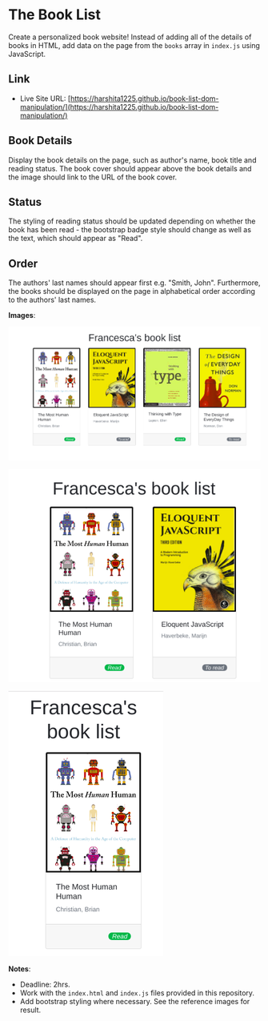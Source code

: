 # The Book List

Create a personalized book website! Instead of adding all of the details of books in HTML, add data on the page from the `books` array in `index.js` using JavaScript.

## Link

- Live Site URL: [https://harshita1225.github.io/book-list-dom-manipulation/](https://harshita1225.github.io/book-list-dom-manipulation/)

## Book Details

Display the book details on the page, such as author's name, book title and reading status. The book cover should appear above the book details and the image should link to the URL of the book cover.

## Status

The styling of reading status should be updated depending on whether the book has been read - the bootstrap badge style should change as well as the text, which should appear as "Read".

## Order

The authors' last names should appear first e.g. "Smith, John". Furthermore, the books should be displayed on the page in alphabetical order according to the authors' last names.

**Images**:

![alt text](assets/images/list-desktop.png "Desktop Menu")

![alt text](assets/images/list-tablet.png "Tablet Menu")

![alt text](assets/images/list-mobile.png "Mobile Menu")

**Notes**:

- Deadline: 2hrs.
- Work with the `index.html` and `index.js` files provided in this repository.
- Add bootstrap styling where necessary. See the reference images for result.
